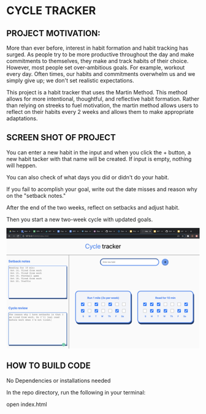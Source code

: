 # CYCLE TRACKER


## PROJECT MOTIVATION:

More than ever before, interest in habit formation and habit tracking has surged. As people try to be more productive throughout the day and make commitments to themselves, they make and track habits of their choice. However, most people set over-ambitious goals. For example, workout every day. Often times, our habits and commitments overwhelm us and we simply give up; we don't set realistic expectations. 

This project is a habit tracker that uses the Martin Method. This method allows for more intentional, thoughtful, and reflective habit formation. Rather than relying on streeks to fuel motivation, the martin method allows users to reflect on their habits every 2 weeks and allows them to make appropriate adaptations. 


## SCREEN SHOT OF PROJECT
You can enter a new habit in the input and when you click the + button, a new habit tacker with that name will be created. If input is empty, nothing will heppen.

You can also check of what days you did or didn't do your habit.

If you fail to acomplish your goal, write out the date misses and reason why on the "setback notes."

After the end of the two weeks, reflect on setbacks and adjust habit.

Then you start a new two-week cycle with updated goals.

![](./images/Screen-Shot-5.png)


## HOW TO BUILD CODE

No Dependencies or installations needed

In the repo directory, run the following in your terminal:

open index.html
